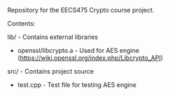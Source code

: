 Repository for the EECS475 Crypto course project.

Contents: 

lib/ 			- Contains external libraries
 - openssl/libcrypto.a  - Used for AES engine (https://wiki.openssl.org/index.php/Libcrypto_API)

src/			- Contains project source
 - test.cpp		- Test file for testing AES engine

